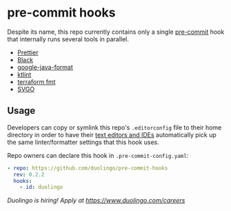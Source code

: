 # pre-commit hooks

Despite its name, this repo currently contains only a single [pre-commit](https://pre-commit.com/) hook that internally runs several tools in parallel.

- [Prettier](https://github.com/prettier/prettier)
- [Black](https://github.com/psf/black)
- [google-java-format](https://github.com/google/google-java-format)
- [ktlint](https://github.com/pinterest/ktlint)
- [terraform fmt](https://github.com/hashicorp/terraform)
- [SVGO](https://github.com/svg/svgo)

## Usage

Developers can copy or symlink this repo's `.editorconfig` file to their home directory in order to have their [text editors and IDEs](https://editorconfig.org/) automatically pick up the same linter/formatter settings that this hook uses.

Repo owners can declare this hook in `.pre-commit-config.yaml`:

```yaml
- repo: https://github.com/duolingo/pre-commit-hooks
  rev: 0.2.2
  hooks:
    - id: duolingo
```

_Duolingo is hiring! Apply at https://www.duolingo.com/careers_
